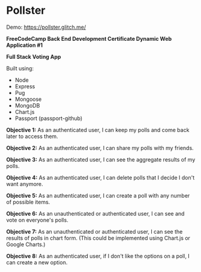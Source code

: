 # Pollster

Demo: https://pollster.glitch.me/

**FreeCodeCamp Back End Development Certificate
Dynamic Web Application #1**

**Full Stack Voting App**

Built using:
  * Node
  * Express
  * Pug
  * Mongoose
  * MongoDB
  * Chart.js
  * Passport (passport-github)
  
**Objective 1:**  As an authenticated user, I can keep my polls and come back later to access them.

**Objective 2:**  As an authenticated user, I can share my polls with my friends.

**Objective 3:**  As an authenticated user, I can see the aggregate results of my polls.

**Objective 4:** As an authenticated user, I can delete polls that I decide I don't want anymore.

**Objective 5:** As an authenticated user, I can create a poll with any number of possible items.

**Objective 6:** As an unauthenticated or authenticated user, I can see and vote on everyone's polls.

**Objective 7:** As an unauthenticated or authenticated user, I can see the results of polls in chart form. (This could be implemented using Chart.js or Google Charts.)

**Objective 8:** As an authenticated user, if I don't like the options on a poll, I can create a new option.
